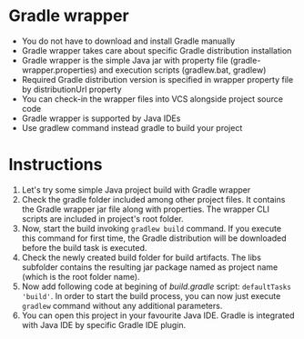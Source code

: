 # Gradle wrapper

* You do not have to download and install Gradle manually
* Gradle wrapper takes care about specific Gradle distribution installation
* Gradle wrapper is the simple Java jar with property file (gradle-wrapper.properties) and execution scripts (gradlew.bat, gradlew)
* Required Gradle distribution version is specified in wrapper property file by distributionUrl property
* You can check-in the wrapper files into VCS alongside project source code
* Gradle wrapper is supported by Java IDEs
* Use gradlew command instead gradle to build your project

# Instructions

1. Let's try some simple Java project build with Gradle wrapper
2. Check the gradle folder included among other project files. It contains the Gradle wrapper jar file along with properties. 
   The wrapper CLI scripts are included in project's root folder.
3. Now, start the build invoking `gradlew build` command. If you execute this command for first time, 
   the Gradle distribution will be downloaded before the build task is executed.
4. Check the newly created build folder for build artifacts. The libs subfolder contains 
   the resulting jar package named as project name (which is the root folder name). 
5. Now add following code at begining of _build.gradle_ script: `defaultTasks 'build'`. 
   In order to start the build process, you can now just execute `gradlew` command without any additional parameters. 
6. You can open this project in your favourite Java IDE. Gradle is integrated with Java IDE by specific Gradle IDE plugin.






